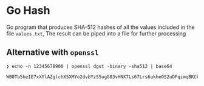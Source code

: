 # Go Hash 

Go program that produces SHA-512 hashes of all the values included in the file `values.txt`, The result can be piped into a file for further processing
 

## Alternative with `openssl`
```
❯ echo -n 12345678900 | openssl dgst -binary -sha512 | base64

WB0Tb5keIE7xXYlAZglchX5XMYo2dvbYzSSugG83vHNX7Ls67Lrs6ukheOS2uDFqimqBKCkuusDB3XDiv/YCgg==
````